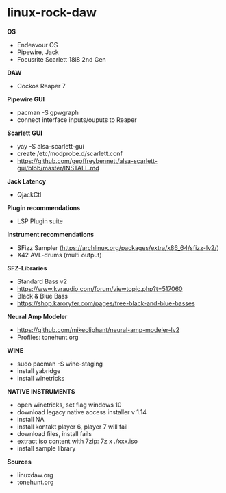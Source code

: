 # linux-rock-daw

**OS**
- Endeavour OS
- Pipewire, Jack
- Focusrite Scarlett 18i8 2nd Gen

**DAW**
- Cockos Reaper 7

**Pipewire GUI**
- pacman -S gpwgraph
- connect interface inputs/ouputs to Reaper

**Scarlett GUI**
- yay -S alsa-scarlett-gui
- create /etc/modprobe.d/scarlett.conf
- https://github.com/geoffreybennett/alsa-scarlett-gui/blob/master/INSTALL.md

**Jack Latency**
- QjackCtl

**Plugin recommendations**
- LSP Plugin suite


**Instrument recommendations**
- SFizz Sampler (https://archlinux.org/packages/extra/x86_64/sfizz-lv2/)
- X42 AVL-drums (multi output)

**SFZ-Libraries**
- Standard Bass v2
- https://www.kvraudio.com/forum/viewtopic.php?t=517060
- Black & Blue Bass
- https://shop.karoryfer.com/pages/free-black-and-blue-basses


**Neural Amp Modeler**
- https://github.com/mikeoliphant/neural-amp-modeler-lv2
- Profiles: tonehunt.org

**WINE**
- sudo pacman -S wine-staging
- install yabridge
- install winetricks

**NATIVE INSTRUMENTS**
- open winetricks, set flag windows 10
- download legacy native access installer v 1.14
- install NA
- install kontakt player 6, player 7 will fail
- download files, install fails
- extract iso content with 7zip: 7z x ./xxx.iso
- install sample library

**Sources**
- linuxdaw.org
- tonehunt.org
